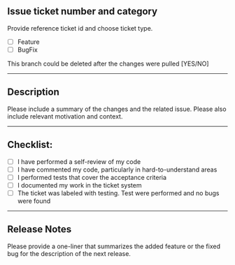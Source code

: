 ## Issue ticket number and category
Provide reference ticket id and choose ticket type.

- [ ] Feature
- [ ] BugFix

This branch could be deleted after the changes were pulled [YES/NO]

---
## Description
Please include a summary of the changes and the related issue. Please also include relevant motivation and context.

---
## Checklist:

- [ ] I have performed a self-review of my code
- [ ] I have commented my code, particularly in hard-to-understand areas
- [ ] I performed tests that cover the acceptance criteria
- [ ] I documented my work in the ticket system
- [ ] The ticket was labeled with testing. Test were performed and no bugs were found 

---
## Release Notes 
Please provide a one-liner that summarizes the added feature or the fixed bug for the description of the next release.